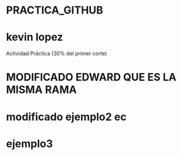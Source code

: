 # PRACTICA_GITHUB
# kevin lopez 
Actividad Práctica (30% del primer corte)
# MODIFICADO EDWARD QUE ES LA MISMA RAMA
# modificado ejemplo2 ec
# ejemplo3
